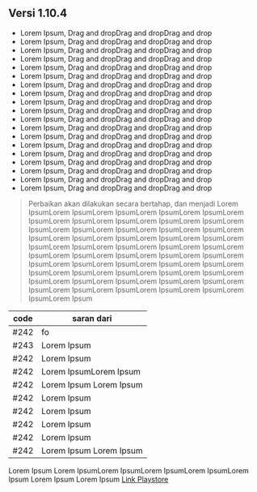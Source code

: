 ## **Versi 1.10.4**

- Lorem Ipsum, Drag and dropDrag and dropDrag and drop
- Lorem Ipsum, Drag and dropDrag and dropDrag and drop
- Lorem Ipsum, Drag and dropDrag and dropDrag and drop
- Lorem Ipsum, Drag and dropDrag and dropDrag and drop
- Lorem Ipsum, Drag and dropDrag and dropDrag and drop
- Lorem Ipsum, Drag and dropDrag and dropDrag and drop
- Lorem Ipsum, Drag and dropDrag and dropDrag and drop
- Lorem Ipsum, Drag and dropDrag and dropDrag and drop
- Lorem Ipsum, Drag and dropDrag and dropDrag and drop
- Lorem Ipsum, Drag and dropDrag and dropDrag and drop
- Lorem Ipsum, Drag and dropDrag and dropDrag and drop
- Lorem Ipsum, Drag and dropDrag and dropDrag and drop
- Lorem Ipsum, Drag and dropDrag and dropDrag and drop
- Lorem Ipsum, Drag and dropDrag and dropDrag and drop
- Lorem Ipsum, Drag and dropDrag and dropDrag and drop
- Lorem Ipsum, Drag and dropDrag and dropDrag and drop
- Lorem Ipsum, Drag and dropDrag and dropDrag and drop
- Lorem Ipsum, Drag and dropDrag and dropDrag and drop
- Lorem Ipsum, Drag and dropDrag and dropDrag and drop
 
> Perbaikan akan dilakukan secara bertahap, dan menjadi Lorem IpsumLorem IpsumLorem IpsumLorem IpsumLorem IpsumLorem IpsumLorem IpsumLorem IpsumLorem IpsumLorem IpsumLorem IpsumLorem IpsumLorem IpsumLorem IpsumLorem IpsumLorem IpsumLorem IpsumLorem IpsumLorem IpsumLorem IpsumLorem IpsumLorem IpsumLorem IpsumLorem IpsumLorem IpsumLorem IpsumLorem IpsumLorem IpsumLorem IpsumLorem IpsumLorem IpsumLorem IpsumLorem IpsumLorem IpsumLorem IpsumLorem IpsumLorem IpsumLorem IpsumLorem IpsumLorem IpsumLorem IpsumLorem IpsumLorem IpsumLorem IpsumLorem IpsumLorem IpsumLorem IpsumLorem IpsumLorem IpsumLorem IpsumLorem IpsumLorem Ipsum

| code | saran dari              |
| ---- | ----------------------- |
| #242 | fo                      |
| #243 | Lorem Ipsum             |
| #242 | Lorem Ipsum             |
| #242 | Lorem IpsumLorem Ipsum  |
| #242 | Lorem Ipsum Lorem Ipsum |
| #242 | Lorem Ipsum             |
| #242 | Lorem Ipsum             |
| #242 | Lorem Ipsum             |
| #242 | Lorem Ipsum             |
| #242 | Lorem Ipsum Lorem Ipsum |
 

 Lorem Ipsum Lorem IpsumLorem IpsumLorem IpsumLorem IpsumLorem Ipsum Lorem Ipsum Lorem Ipsum [Link Playstore](https://play.google.com/store/apps/details?id=com.flagodna.mtaoneversi2)
